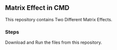 ## Matrix Effect in CMD

This repository contains Two Different Matrix Effects.

### Steps

Download and Run the files from this repository.
